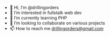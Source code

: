 - 👋 Hi, I’m @drillingorders
- 👀 I’m interested in fullstalk web dev
- 🌱 I’m currently learning PHP
- 💞️ I’m looking to collaborate on various projects
- 📫 How to reach me drillingorders@gmail.com

<!---
drillingorders/drillingorders is a ✨ special ✨ repository because its `README.md` (this file) appears on your GitHub profile.
You can click the Preview link to take a look at your changes.
--->
